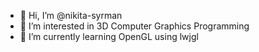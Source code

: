 - 👋 Hi, I’m @nikita-syrman
- 👀 I’m interested in 3D Computer Graphics Programming
- 🌱 I’m currently learning OpenGL using lwjgl
